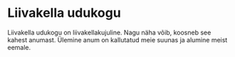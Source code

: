# Liivakella udukogu

Liivakella udukogu on liivakellakujuline. Nagu näha võib, koosneb see kahest
anumast. Ülemine anum on kallutatud meie suunas ja alumine meist eemale.
